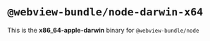 # `@webview-bundle/node-darwin-x64`

This is the **x86_64-apple-darwin** binary for `@webview-bundle/node`
